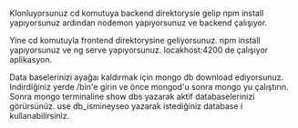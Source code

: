 Klonluyorsunuz cd komutuya backend direktorysie gelip npm install yapıyorsunuz ardından nodemon yapıyorsunuz ve backend çalışıyor.

Yine cd komutuyla frontend direktorysine geliyorsunuz. npm install yapıyorsunuz ve ng serve yapıyorsunuz. locakhost:4200
de çalışıyor aplikasyon.

Data baselerinizi ayağaı kaldırmak için mongo db download ediyorsunuz. Indirdiğiniz yerde /bin'e
girin ve önce mongod'u sonra mongo yu çalıştırın. Sonra mongo terminaline show dbs yazarak aktif
databaselerinizi görürsünüz. use db_ismineyseo yazarak istediğiniz database i kullanabilirsiniz.